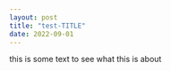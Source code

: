 ```yaml
---
layout: post
title: "test-TITLE"
date: 2022-09-01
---
```

this is some text to see what this is about
